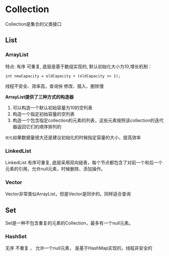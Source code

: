 # Collection

Collection是集合的父类接口

## List

### ArrayList

特点: 有序 可重复, 底层是基于数组实现的, 默认初始化大小为10,增长机制：
	
	int newCapacity = oldCapacity + (oldCapacity >> 1);

线程不安全、效率高，查询快 修改、插入、删除慢

**ArrayList提供了三种方式的构造器**

1. 可以构造一个默认初始容量为10的空列表
2. 构造一个指定初始容量的空列表
3. 构造一个包含指定collection的元素的列表，这些元素按照该collection的迭代器返回它们的顺序排列的

`优化`如果数据量很大还是建议初始化的时候指定容量的大小，提高效率

### LinkedList

LinkedList 有序可重复, 底层采用双向链表，每个节点都包含了对前一个和后一个元素的引用，允许null元素，时候删除、添加操作。

### Vector

Vector非常类似ArrayList，但是Vector是同步的。同样适合查询

## Set

Set是一种不包含重复的元素的Collection，最多有一个null元素。

### HashSet

无序 不重复 ， 允许一个null元素， 是基于HashMap实现的，线程非安全的




